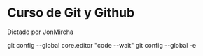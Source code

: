 # Curso de Git y Github

Dictado por JonMircha

git config --global core.editor "code --wait"
git config --global -e
